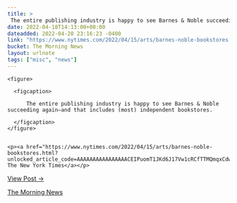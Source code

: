 ```yaml
---
title: > 
 The entire publishing industry is happy to see Barnes & Noble succeeding again—and that includes (most) independent bookstores.
date: 2022-04-18T14:13:00+00:00
dateadded: 2022-04-20 23:16:23 -0400
link: "https://www.nytimes.com/2022/04/15/arts/barnes-noble-bookstores.html?unlocked_article_code=AAAAAAAAAAAAAAAACEIPuomT1JKd6J17Vw1cRCfTTMQmqxCdw_PIxftm3iWka3DJDm8fiO0PH5PH8U7XY6d4It001TCWAdVGN7w0WPtow_QZP1BoT0PghKq4r6k_And_r5OvDCRx1ojRXLs8_HjnZDW1eb12yvjmsh_Wd"
bucket: The Morning News
layout: urlnote
tags: ["misc", "news"]
--- 
```




  
    
  

  
    <figure>
      
      <figcaption>
        
          The entire publishing industry is happy to see Barnes & Noble succeeding again—and that includes (most) independent bookstores.
        
      </figcaption>
    </figure>

    
    <p><a href="https://www.nytimes.com/2022/04/15/arts/barnes-noble-bookstores.html?unlocked_article_code=AAAAAAAAAAAAAAAACEIPuomT1JKd6J17Vw1cRCfTTMQmqxCdw_PIxftm3iWka3DJDm8fiO0PH5PH8U7XY6d4It001TCWAdVGN7w0WPtow_QZP1BoT0PghKq4r6k_And_r5OvDCRx1ojRXLs8_HjnZDW1eb12yvjmsh_Wd">&#x021A9;&#xFE0E; The New York Times</a></p>
    
  
  <p><a href="https://themorningnews.org/p/the-publishing-industry-is-happy-to-see-barnes-noble-succeeding-again">View Post &rarr;</a></p>



 <!-- end excerpt --> 
<div class='bucket'><a class='internal-link' href='/buckets/the-morning-news'>The Morning News</a></div> 
